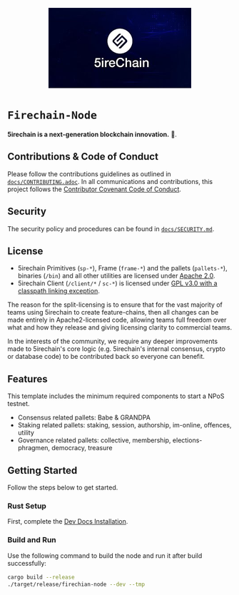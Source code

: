 <p align="center">
  <img src="/docs/media/5ire-logo.jpeg">
</p>
<h1><code>Firechain-Node</code></h1>

 <strong> 5irechain is a next-generation blockchain innovation.</strong> 🚀.



## Contributions & Code of Conduct

Please follow the contributions guidelines as outlined in [`docs/CONTRIBUTING.adoc`](docs/CONTRIBUTING.adoc). In all communications and contributions, this project follows the [Contributor Covenant Code of Conduct](docs/CODE_OF_CONDUCT.md).

## Security

The security policy and procedures can be found in [`docs/SECURITY.md`](docs/SECURITY.md).

## License

- 5irechain Primitives (`sp-*`), Frame (`frame-*`) and the pallets (`pallets-*`), binaries (`/bin`) and all other utilities are licensed under [Apache 2.0](LICENSE-APACHE2).
- 5irechain Client (`/client/*` / `sc-*`) is licensed under [GPL v3.0 with a classpath linking exception](LICENSE-GPL3).

The reason for the split-licensing is to ensure that for the vast majority of teams using 5irechain to create feature-chains, then all changes can be made entirely in Apache2-licensed code, allowing teams full freedom over what and how they release and giving licensing clarity to commercial teams.

In the interests of the community, we require any deeper improvements made to 5irechain's core logic (e.g. 5irechain's internal consensus, crypto or database code) to be contributed back so everyone can benefit.

## Features

This template includes the minimum required components to start a NPoS testnet.

* Consensus related pallets: Babe & GRANDPA
* Staking related pallets: staking, session, authorship, im-online, offences, utility
* Governance related pallets: collective, membership, elections-phragmen, democracy, treasure

## Getting Started

Follow the steps below to get started.

### Rust Setup

First, complete the [Dev Docs Installation](https://docs.substrate.io/v3/getting-started/installation/).

### Build and Run

Use the following command to build the node and run it after build successfully:

```sh
cargo build --release
./target/release/firechian-node --dev --tmp
```
